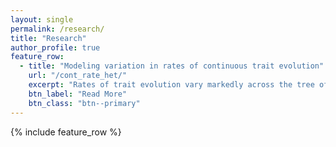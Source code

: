 ```yaml
---
layout: single
permalink: /research/
title: "Research"
author_profile: true
feature_row:
  - title: "Modeling variation in rates of continuous trait evolution"
    url: "/cont_rate_het/"
    excerpt: "Rates of trait evolution vary markedly across the tree of life, from adaptive radiations to lineages of 'living fossils', but our tools for characterizing and analyzing this heterogeneity are still lacking in some cases. To this end, I develop novel models, approaches, and algorithms to address some of these gaps in the case of modeling continuous trait evolution."
    btn_label: "Read More"
    btn_class: "btn--primary"
---
```


{% include feature_row %}